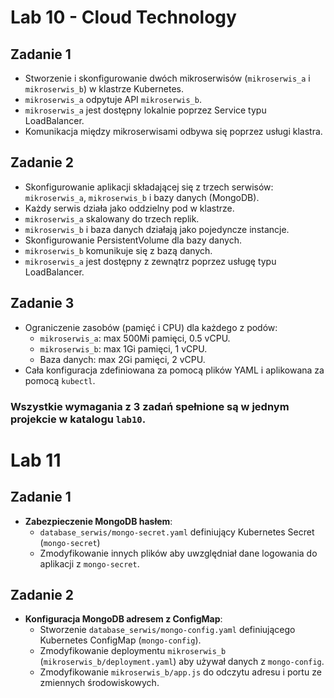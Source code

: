 # Lab 10 - Cloud Technology

## Zadanie 1

- Stworzenie i skonfigurowanie dwóch mikroserwisów (`mikroserwis_a` i `mikroserwis_b`) w klastrze Kubernetes.
- `mikroserwis_a` odpytuje API `mikroserwis_b`.
- `mikroserwis_a` jest dostępny lokalnie poprzez Service typu LoadBalancer.
- Komunikacja między mikroserwisami odbywa się poprzez usługi klastra.

## Zadanie 2

- Skonfigurowanie aplikacji składającej się z trzech serwisów: `mikroserwis_a`, `mikroserwis_b` i bazy danych (MongoDB).
- Każdy serwis działa jako oddzielny pod w klastrze.
- `mikroserwis_a` skalowany do trzech replik.
- `mikroserwis_b` i baza danych działają jako pojedyncze instancje.
- Skonfigurowanie PersistentVolume dla bazy danych.
- `mikroserwis_b` komunikuje się z bazą danych.
- `mikroserwis_a` jest dostępny z zewnątrz poprzez usługę typu LoadBalancer.

## Zadanie 3

- Ograniczenie zasobów (pamięć i CPU) dla każdego z podów:
  - `mikroserwis_a`: max 500Mi pamięci, 0.5 vCPU.
  - `mikroserwis_b`: max 1Gi pamięci, 1 vCPU.
  - Baza danych: max 2Gi pamięci, 2 vCPU.
- Cała konfiguracja zdefiniowana za pomocą plików YAML i aplikowana za pomocą `kubectl`.

### Wszystkie wymagania z 3 zadań spełnione są w jednym projekcie w katalogu `lab10`.

# Lab 11

## Zadanie 1

- **Zabezpieczenie MongoDB hasłem**:
  - `database_serwis/mongo-secret.yaml` definiujący Kubernetes Secret (`mongo-secret`)
  - Zmodyfikowanie innych plików aby uwzględniał dane logowania do aplikacji z `mongo-secret`.

## Zadanie 2

- **Konfiguracja MongoDB adresem z ConfigMap**:
  - Stworzenie `database_serwis/mongo-config.yaml` definiującego Kubernetes ConfigMap (`mongo-config`).
  - Zmodyfikowanie deploymentu `mikroserwis_b` (`mikroserwis_b/deployment.yaml`) aby używał danych z `mongo-config`.
  - Zmodyfikowanie `mikroserwis_b/app.js` do odczytu adresu i portu ze zmiennych środowiskowych.
